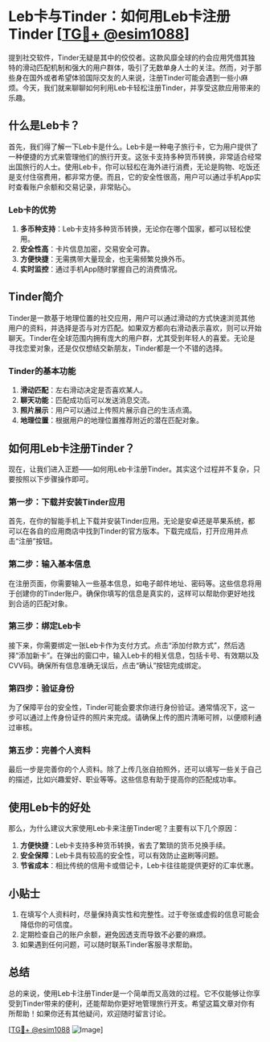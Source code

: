 # Leb卡与Tinder：如何用Leb卡注册Tinder [[TG💪+ @esim1088](https://t.me/s/esim1088)]

提到社交软件，Tinder无疑是其中的佼佼者。这款风靡全球的约会应用凭借其独特的滑动匹配机制和强大的用户群体，吸引了无数单身人士的关注。然而，对于那些身在国外或者希望体验国际交友的人来说，注册Tinder可能会遇到一些小麻烦。今天，我们就来聊聊如何利用Leb卡轻松注册Tinder，并享受这款应用带来的乐趣。

## 什么是Leb卡？

首先，我们得了解一下Leb卡是什么。Leb卡是一种电子旅行卡，它为用户提供了一种便捷的方式来管理他们的旅行开支。这张卡支持多种货币转换，非常适合经常出国旅行的人士。使用Leb卡，你可以轻松在海外进行消费，无论是购物、吃饭还是支付住宿费用，都非常方便。而且，它的安全性很高，用户可以通过手机App实时查看账户余额和交易记录，非常贴心。

### Leb卡的优势

1. **多币种支持**：Leb卡支持多种货币转换，无论你在哪个国家，都可以轻松使用。
2. **安全性高**：卡片信息加密，交易安全可靠。
3. **方便快捷**：无需携带大量现金，也无需频繁兑换外币。
4. **实时监控**：通过手机App随时掌握自己的消费情况。

## Tinder简介

Tinder是一款基于地理位置的社交应用，用户可以通过滑动的方式快速浏览其他用户的资料，并选择是否与对方匹配。如果双方都向右滑动表示喜欢，则可以开始聊天。Tinder在全球范围内拥有庞大的用户群，尤其受到年轻人的喜爱。无论是寻找恋爱对象，还是仅仅想结交新朋友，Tinder都是一个不错的选择。

### Tinder的基本功能

1. **滑动匹配**：左右滑动决定是否喜欢某人。
2. **聊天功能**：匹配成功后可以发送消息交流。
3. **照片展示**：用户可以通过上传照片展示自己的生活点滴。
4. **地理位置**：根据用户的地理位置推荐附近的潜在匹配对象。

## 如何用Leb卡注册Tinder？

现在，让我们进入正题——如何用Leb卡注册Tinder。其实这个过程并不复杂，只要按照以下步骤操作即可。

### 第一步：下载并安装Tinder应用

首先，在你的智能手机上下载并安装Tinder应用。无论是安卓还是苹果系统，都可以在各自的应用商店中找到Tinder的官方版本。下载完成后，打开应用并点击“注册”按钮。

### 第二步：输入基本信息

在注册页面，你需要输入一些基本信息，如电子邮件地址、密码等。这些信息将用于创建你的Tinder账户。确保你填写的信息是真实的，这样可以帮助你更好地找到合适的匹配对象。

### 第三步：绑定Leb卡

接下来，你需要绑定一张Leb卡作为支付方式。点击“添加付款方式”，然后选择“添加新卡”。在弹出的窗口中，输入Leb卡的相关信息，包括卡号、有效期以及CVV码。确保所有信息准确无误后，点击“确认”按钮完成绑定。

### 第四步：验证身份

为了保障平台的安全性，Tinder可能会要求你进行身份验证。通常情况下，这一步可以通过上传身份证件的照片来完成。请确保上传的图片清晰可辨，以便顺利通过审核。

### 第五步：完善个人资料

最后一步是完善你的个人资料。除了上传几张自拍照外，还可以填写一些关于自己的描述，比如兴趣爱好、职业等等。这些信息有助于提高你的匹配成功率。

## 使用Leb卡的好处

那么，为什么建议大家使用Leb卡来注册Tinder呢？主要有以下几个原因：

1. **方便快捷**：Leb卡支持多种货币转换，省去了繁琐的货币兑换手续。
2. **安全保障**：Leb卡具有较高的安全性，可以有效防止盗刷等问题。
3. **节省成本**：相比传统的信用卡或借记卡，Leb卡往往能提供更好的汇率优惠。

## 小贴士

1. 在填写个人资料时，尽量保持真实性和完整性。过于夸张或虚假的信息可能会降低你的可信度。
2. 定期检查自己的账户余额，避免因透支而导致不必要的麻烦。
3. 如果遇到任何问题，可以随时联系Tinder客服寻求帮助。

## 总结

总的来说，使用Leb卡注册Tinder是一个简单而又高效的过程。它不仅能够让你享受到Tinder带来的便利，还能帮助你更好地管理旅行开支。希望这篇文章对你有所帮助！如果你还有其他疑问，欢迎随时留言讨论。

[[TG💪+ @esim1088](https://t.me/s/esim1088) ![Image](https://i.postimg.cc/4NQfJmqS/Snipaste-2025-05-13-00-14-12.png)]